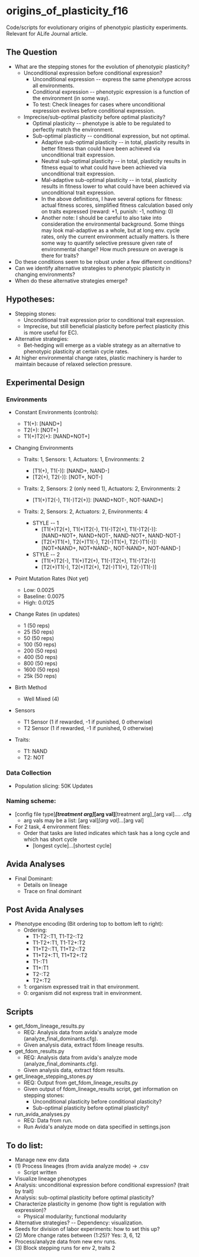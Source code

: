 # origins_of_plasticity_f16
Code/scripts for evolutionary origins of phenotypic plasticity experiments. Relevant for ALife Journal article.

## The Question
  * What are the stepping stones for the evolution of phenotypic plasticity?
    * Unconditional expression before conditional expression?
      - Unconditional expression -- express the same phenotype across all environments.
      - Conditional expression -- phenotypic expression is a function of the environment (in some way).
      - To test: Check lineages for cases where unconditional expression evolves before conditional expression.
    * Imprecise/sub-optimal plasticity before optimal plasticity?
      - Optimal plasticity -- phenotype is able to be regulated to perfectly match the environment.
      - Sub-optimal plasticity -- conditional expression, but not optimal.
        * Adaptive sub-optimal plasticity -- in total, plasticity results in better fitness than could have been achieved
          via unconditional trait expression.
        * Neutral sub-optimal plasticity -- in total, plasticity results in fitness equal to what could have been
          achieved via unconditional trait expression.
        * Mal-adaptive sub-optimal plasticity -- in total, plasticity results in fitness lower to what could have been
          achieved via unconditional trait expression.
        * In the above definitions, I have several options for fitness: actual fitness scores, simplified fitness
          calculation based only on traits expressed (reward: +1, punish: -1, nothing: 0)
        * Another note: I should be careful to also take into consideration the environmental background.
          Some things may look mal-adaptive as a whole, but at long env. cycle rates, only the current environment
          actually matters. Is there some way to quantify selective pressure given rate of environmental change? How much
          pressure on average is there for traits?
  * Do these conditions seem to be robust under a few different conditions?
  * Can we identify alternative strategies to phenotypic plasticity in changing environments?
  * When do these alternative strategies emerge?

## Hypotheses:
  * Stepping stones:
    * Unconditional trait expression prior to conditional trait expression.
    * Imprecise, but still beneficial plasticity before perfect plasticity (this is more useful for EC).
  * Alternative strategies:
    * Bet-hedging will emerge as a viable strategy as an alternative to phenotypic plasticity at certain cycle rates.
  * At higher environmental change rates, plastic machinery is harder to maintain because of relaxed selection
    pressure.

## Experimental Design


### Environments
  * Constant Environments (controls):
    * T1(+):      [NAND+]
    * T2(+):      [NOT+]
    * T1(+)T2(+): [NAND+NOT+]
  * Changing Environments
    * Traits: 1, Sensors: 1, Actuators: 1, Environments: 2
      * [T1(+), T1(-)]:                                   [NAND+, NAND-]
      * [T2(+), T2(-)]:                                   [NOT+, NOT-]

    * Traits: 2, Sensors: 2 (only need 1), Actuators: 2, Environments: 2
      * [T1(+)T2(-), T1(-)T2(+)]:                         [NAND+NOT-, NOT-NAND+]

    * Traits: 2, Sensors: 2, Actuators: 2, Environments: 4
      * STYLE -- 1
        * [T1(+)T2(+), T1(+)T2(-), T1(-)T2(+), T1(-)T2(-)]: [NAND+NOT+, NAND+NOT-, NAND-NOT+, NAND-NOT-]
        * [T2(+)T1(+), T2(+)T1(-), T2(-)T1(+), T2(-)T1(-)]: [NOT+NAND+, NOT+NAND-, NOT-NAND+, NOT-NAND-]
      * STYLE -- 2
        * [T1(+)T2(-), T1(+)T2(+), T1(-)T2(+), T1(-)T2(-)]
        * [T2(+)T1(-), T2(+)T2(+), T2(-)T1(+), T2(-)T1(-)]

  * Point Mutation Rates (Not yet)
    * Low: 0.0025
    * Baseline: 0.0075
    * High: 0.0125
  * Change Rates (in updates)
    * 1     (50  reps)
    * 25    (50  reps)
    * 50    (50  reps)
    * 100   (50  reps)
    * 200   (50  reps)
    * 400   (50  reps)
    * 800   (50  reps)
    * 1600  (50  reps)
    * 25k   (50  reps)
  * Birth Method
    * Well Mixed (4)
  * Sensors
    * T1 Sensor (1 if rewarded, -1 if punished, 0 otherwise)
    * T2 Sensor (1 if rewarded, -1 if punished, 0 otherwise)
  * Traits:
    * T1: NAND
    * T2: NOT

### Data Collection
  * Population slicing: 50K Updates

### Naming scheme:
  * [config file type]___[treatment arg]_[arg val]__[treatment arg]_[arg val].... .cfg
    * arg vals may be a list: [arg val]_[arg val]..._[arg val]
  * For 2 task, 4 environment files:
    * Order that tasks are listed indicates which task has a long cycle and which has short cycle
      * [longest cycle]_..._[shortest cycle]

## Avida Analyses
  * Final Dominant:
    * Details on lineage
    * Trace on final dominant

## Post Avida Analyses
  * Phenotype encoding (Bit ordering top to bottom left to right):
    * Ordering:
      * T1-T2-:T1, T1-T2-:T2
      * T1-T2+:T1, T1-T2+:T2
      * T1+T2-:T1, T1+T2-:T2
      * T1+T2+:T1, T1+T2+:T2
      * T1-:T1
      * T1+:T1
      * T2-:T2
      * T2+:T2
    * 1: organism expressed trait in that environment.
    * 0: organism did not express trait in environment.

## Scripts
  * get_fdom_lineage_results.py
    * REQ: Analysis data from avida's analyze mode (analyze_final_dominants.cfg).
    * Given analysis data, extract fdom lineage results.
  * get_fdom_results.py
    * REQ: Analysis data from avida's analyze mode (analyze_final_dominants.cfg).
    * Given analysis data, extract fdom results.
  * get_lineage_stepping_stones.py
    * REQ: Output from get_fdom_lineage_results.py
    * Given output of fdom_lineage_results script, get information on stepping stones:
      * Unconditional plasticity before conditional plasticity?
      * Sub-optimal plasticity before optimal plasticity?
  * run_avida_analyses.py
    * REQ: Data from run.
    * Run Avida's analyze mode on data specified in settings.json

## To do list:
  * Manage new env data
  * (1) Process lineages (from avida analyze mode) -> .csv
    * Script written
  * Visualize lineage phenotypes
  * Analysis: unconditional expression before conditional expression? (trait by trait)
  * Analysis: sub-optimal plasticity before optimal plasticity?
  * Characterize plasticity in genome (how tight is regulation with expression)?
    * Physical modularity; functional modularity
  * Alternative strategies? -- Dependency: visualization.
  * Seeds for division of labor experiments: how to set this up?
  * (2) More change rates between (1:25)? Yes: 3, 6, 12
  * Process/analyze data from new env runs.
  * (3) Block stepping runs for env 2, traits 2
